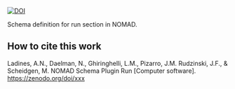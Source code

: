 [![DOI](https://zenodo.org/badge/727786061.svg)](https://zenodo.org/badge/latestdoi/727786061)

Schema definition for run section in NOMAD.

## How to cite this work
Ladines, A.N., Daelman, N., Ghiringhelli, L.M., Pizarro, J.M. Rudzinski, J.F., & Scheidgen, M. NOMAD Schema Plugin Run [Computer software]. https://zenodo.org/doi/xxx